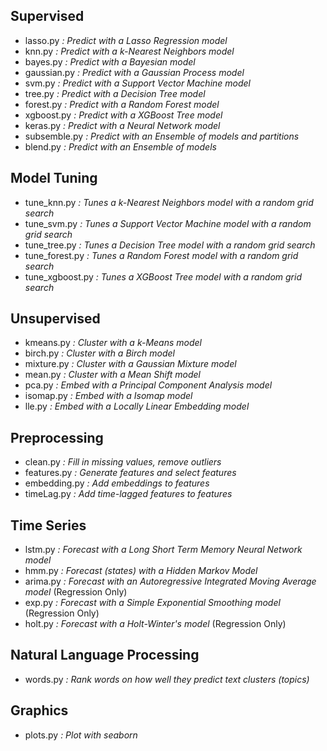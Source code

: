 ## Supervised
- lasso.py     *: Predict with a Lasso Regression model*
- knn.py       *: Predict with a k-Nearest Neighbors model*
- bayes.py     *: Predict with a Bayesian model*
- gaussian.py  *: Predict with a Gaussian Process model*
- svm.py       *: Predict with a Support Vector Machine model*
- tree.py      *: Predict with a Decision Tree model*
- forest.py    *: Predict with a Random Forest model*
- xgboost.py   *: Predict with a XGBoost Tree model*
- keras.py     *: Predict with a Neural Network model*
- subsemble.py *: Predict with an Ensemble of models and partitions*
- blend.py     *: Predict with an Ensemble of models*

## Model Tuning
- tune_knn.py *: Tunes a k-Nearest Neighbors model with a random grid search*
- tune_svm.py *: Tunes a Support Vector Machine model with a random grid search*
- tune_tree.py *: Tunes a Decision Tree model with a random grid search*
- tune_forest.py *: Tunes a Random Forest model with a random grid search*
- tune_xgboost.py *: Tunes a XGBoost Tree model with a random grid search*

## Unsupervised
- kmeans.py *: Cluster with a k-Means model*
- birch.py *: Cluster with a Birch model*
- mixture.py *: Cluster with a Gaussian Mixture model*
- mean.py *: Cluster with a Mean Shift model*
- pca.py *: Embed with a Principal Component Analysis model*
- isomap.py *: Embed with a Isomap model*
- lle.py *: Embed with a Locally Linear Embedding model*

## Preprocessing
- clean.py *: Fill in missing values, remove outliers*
- features.py *: Generate features and select features*
- embedding.py *: Add embeddings to features*
- timeLag.py *: Add time-lagged features to features*

## Time Series
- lstm.py *: Forecast with a Long Short Term Memory Neural Network model*
- hmm.py *: Forecast (states) with a Hidden Markov Model*
- arima.py *: Forecast with an Autoregressive Integrated Moving Average model* (Regression Only)
- exp.py *: Forecast with a Simple Exponential Smoothing model* (Regression Only)
- holt.py *: Forecast with a Holt-Winter's model* (Regression Only)

## Natural Language Processing
- words.py *: Rank words on how well they predict text clusters (topics)*

## Graphics
- plots.py *: Plot with seaborn*
